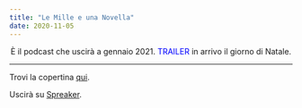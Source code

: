 ```yaml
---
title: "Le Mille e una Novella"
date: 2020-11-05
---
```


<div align="center">È il podcast che uscirà a gennaio 2021. <span style="color:blue">TRAILER</span> in arrivo il giorno di Natale.
</div>

---

Trovi la copertina [qui](https://www.instagram.com/p/CHNSRe7DOAg/).

Uscirà su [Spreaker](https://www.spreaker.com/user/13456442).
